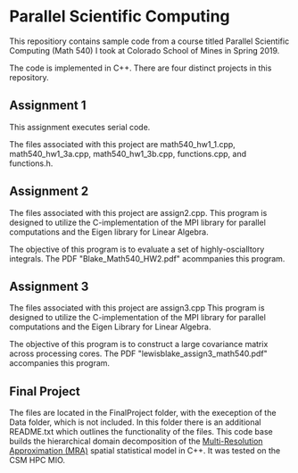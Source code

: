 # Parallel Scientific Computing

This repositiory contains sample code from a course titled Parallel Scientific Computing (Math 540) I took at Colorado School of Mines in Spring 2019.

The code is implemented in C++. There are four distinct projects in this repository.

## Assignment 1

This assignment executes serial code.

The files associated with this project are math540_hw1_1.cpp, math540_hw1_3a.cpp, math540_hw1_3b.cpp, functions.cpp, and functions.h.

## Assignment 2

The files associated with this project are assign2.cpp. This program is designed to utilize the C-implementation of the MPI library for parallel computations and the Eigen library for Linear Algebra.

The objective of this program is to evaluate a set of highly-oscialltory integrals. The PDF "Blake_Math540_HW2.pdf" acommpanies this program.

## Assignment 3

The files associated with this project are assign3.cpp This program is designed to utilize the C-implementation of the MPI library for parallel computations and the Eigen Library for Linear Algebra.

The objective of this program is to construct a large covariance matrix across processing cores. The PDF "lewisblake_assign3_math540.pdf" accompanies this program.

## Final Project

The files are located in the FinalProject folder, with the exeception of the Data folder, which is not included. In this folder there is an additional README.txt which outlines the functionality of the files. This code base builds the hierarchical domain decomposition of the [Multi-Resolution Approximation (MRA)](https://www.researchgate.net/publication/280221189_A_Multi-Resolution_Approximation_for_Massive_Spatial_Datasets) spatial statistical model in C++. It was tested on the CSM HPC MIO.
